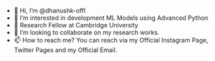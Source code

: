 - 👋 Hi, I’m @dhanushk-offl
- 👀 I’m interested in development ML Models using Advanced Python
- 🌱 Research Fellow at Cambridge University
- 💞️ I’m looking to collaborate on my research works.
- 📫 How to reach me? You can reach via my Official Instagram Page, Twitter Pages and my Official Email.

<!---
dhanushk-offl/dhanushk-offl is a ✨ special ✨ repository because its `README.md` (this file) appears on your GitHub profile.
You can click the Preview link to take a look at your changes.
--->
